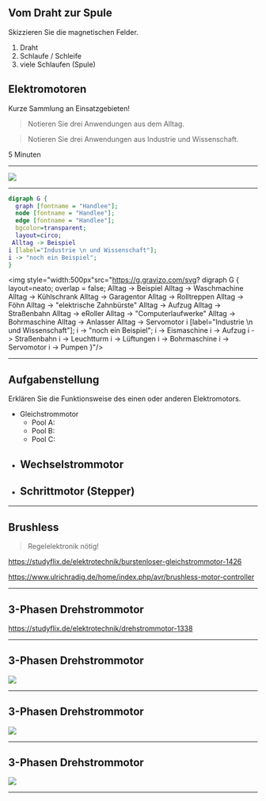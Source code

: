 ## Vom Draht zur Spule

Skizzieren Sie die magnetischen Felder.

1. Draht
2. Schlaufe / Schleife
3. viele Schlaufen (Spule)

## Elektromotoren

Kurze Sammlung an Einsatzgebieten!

> Notieren Sie drei Anwendungen aus dem Alltag.

> Notieren Sie drei Anwendungen aus Industrie und Wissenschaft.

5 Minuten

---

![](./emotor_alltag_industrie.png)

---

~~~dot
digraph G {
  graph [fontname = "Handlee"];
  node [fontname = "Handlee"];
  edge [fontname = "Handlee"];
  bgcolor=transparent;
  layout=circo;
 Alltag -> Beispiel
i [label="Industrie \n und Wissenschaft"];
i -> "noch ein Beispiel";
}
~~~

<img style="width:500px"src="https://g.gravizo.com/svg?
digraph G {
layout=neato;
overlap = false;
Alltag -> Beispiel
Alltag -> Waschmachine
Alltag -> Kühlschrank
Alltag -> Garagentor
Alltag -> Rolltreppen
Alltag -> Föhn
Alltag -> "elektrische Zahnbürste"
Alltag -> Aufzug
Alltag -> Straßenbahn
Alltag -> eRoller
Alltag -> "Computerlaufwerke"
Alltag -> Bohrmaschine
Alltag -> Anlasser
Alltag -> Servomotor
i [label="Industrie \n und Wissenschaft"];
i -> "noch ein Beispiel";
i -> Eismaschine
i -> Aufzug
i -> Straßenbahn
i -> Leuchtturm
i -> Lüftungen
i -> Bohrmaschine
i -> Servomotor
i -> Pumpen
}"/>



---

## Aufgabenstellung

Erklären Sie die Funktionsweise des einen oder anderen Elektromotors.

- Gleichstrommotor
    - Pool A: 
    - Pool B: 
    - Pool C: 
- Wechselstrommotor
    - 
- Schrittmotor (Stepper)
    - 

---

## Brushless

> Regelelektronik nötig!

https://studyflix.de/elektrotechnik/burstenloser-gleichstrommotor-1426

https://www.ulrichradig.de/home/index.php/avr/brushless-motor-controller

---

## 3-Phasen Drehstrommotor

https://studyflix.de/elektrotechnik/drehstrommotor-1338

---

## 3-Phasen Drehstrommotor

![](https://thumbs.gfycat.com/OpulentHairyHydra-max-1mb.gif)

---

## 3-Phasen Drehstrommotor

![](https://makeagif.com/i/BYnxct)

---

## 3-Phasen Drehstrommotor

![](https://www.kfz-tech.de/Bilder/Kfz-Technik/AltAntriebe/GAnimation01.gif)

---


